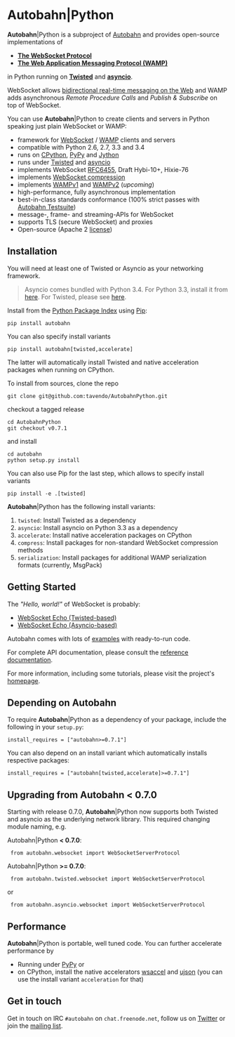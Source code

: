 # Autobahn|Python

**Autobahn**|Python is a subproject of [Autobahn](http://autobahn.ws/) and provides open-source implementations of

* **[The WebSocket Protocol](http://tools.ietf.org/html/rfc6455)**
* **[The Web Application Messaging Protocol (WAMP)](http://wamp.ws/)**

in Python running on [**Twisted**](http://twistedmatrix.com/) and [**asyncio**](http://docs.python.org/3.4/library/asyncio.html).

WebSocket allows [bidirectional real-time messaging on the Web](http://tavendo.com/blog/post/websocket-why-what-can-i-use-it/) and WAMP adds asynchronous *Remote Procedure Calls* and *Publish & Subscribe* on top of WebSocket. 

You can use **Autobahn**|Python to create clients and servers in Python speaking just plain WebSocket or WAMP:

* framework for [WebSocket](http://tools.ietf.org/html/rfc6455) / [WAMP](http://wamp.ws/) clients and servers
* compatible with Python 2.6, 2.7, 3.3 and 3.4
* runs on [CPython](http://python.org/), [PyPy](http://pypy.org/) and [Jython](http://jython.org/)
* runs under [Twisted](http://twistedmatrix.com/) and [asyncio](http://docs.python.org/3.4/library/asyncio.html)
* implements WebSocket [RFC6455](http://tools.ietf.org/html/rfc6455), Draft Hybi-10+, Hixie-76
* implements [WebSocket compression](http://tools.ietf.org/html/draft-ietf-hybi-permessage-compression)
* implements [WAMPv1](http://wamp.ws/spec/) and [WAMPv2](https://github.com/tavendo/WAMP/blob/master/spec/README.md) (*upcoming*)
* high-performance, fully asynchronous implementation
* best-in-class standards conformance (100% strict passes with [Autobahn Testsuite](http://autobahn.ws/testsuite))
* message-, frame- and streaming-APIs for WebSocket
* supports TLS (secure WebSocket) and proxies
* Open-source (Apache 2 [license](https://github.com/tavendo/AutobahnPython/blob/master/LICENSE))


## Installation

You will need at least one of Twisted or Asyncio as your networking framework.

> Asyncio comes bundled with Python 3.4. For Python 3.3, install it from [here](https://pypi.python.org/pypi/asyncio). For Twisted, please see [here](http://twistedmatrix.com/).

Install from the [Python Package Index](http://pypi.python.org/pypi/autobahn) using [Pip](http://www.pip-installer.org/en/latest/installing.html):

	pip install autobahn

You can also specify install variants

	pip install autobahn[twisted,accelerate]

The latter will automatically install Twisted and native acceleration packages when running on CPython.

To install from sources, clone the repo

	git clone git@github.com:tavendo/AutobahnPython.git

checkout a tagged release

	cd AutobahnPython
	git checkout v0.7.1

and install

	cd autobahn
	python setup.py install

You can also use Pip for the last step, which allows to specify install variants

	pip install -e .[twisted]

**Autobahn**|Python has the following install variants:

 1. `twisted`: Install Twisted as a dependency
 2. `asyncio`: Install asyncio on Python 3.3 as a dependency
 3. `accelerate`: Install native acceleration packages on CPython
 4. `compress`: Install packages for non-standard WebSocket compression methods
 5. `serialization`: Install packages for additional WAMP serialization formats (currently, MsgPack)


## Getting Started

The *"Hello, world!"* of WebSocket is probably:

 * [WebSocket Echo (Twisted-based)](https://github.com/tavendo/AutobahnPython/tree/master/examples/twisted/websocket/echo)
 * [WebSocket Echo (Asyncio-based)](https://github.com/tavendo/AutobahnPython/tree/master/examples/asyncio/websocket/echo)

Autobahn comes with lots of [examples](https://github.com/tavendo/AutobahnPython/tree/master/examples) with ready-to-run code.

For complete API documentation, please consult the [reference documentation](http://autobahn.ws/python/reference/).

For more information, including some tutorials, please visit the project's [homepage](http://autobahn.ws/python).


## Depending on Autobahn

To require **Autobahn**|Python as a dependency of your package, include the following in your `setup.py`:

	install_requires = ["autobahn>=0.7.1"]

You can also depend on an install variant which automatically installs respective packages:

	install_requires = ["autobahn[twisted,accelerate]>=0.7.1"]


## Upgrading from Autobahn < 0.7.0

Starting with release 0.7.0, **Autobahn**|Python now supports both Twisted and asyncio as the underlying network library. This required changing module naming, e.g.

Autobahn|Python **< 0.7.0**:

     from autobahn.websocket import WebSocketServerProtocol

Autobahn|Python **>= 0.7.0**:

     from autobahn.twisted.websocket import WebSocketServerProtocol

or

     from autobahn.asyncio.websocket import WebSocketServerProtocol 


## Performance

**Autobahn**|Python is portable, well tuned code. You can further accelerate performance by

* Running under [PyPy](http://pypy.org/) or
* on CPython, install the native accelerators [wsaccel](https://pypi.python.org/pypi/wsaccel/) and [ujson](https://pypi.python.org/pypi/ujson/) (you can use the install variant `acceleration` for that)


## Get in touch

Get in touch on IRC `#autobahn` on `chat.freenode.net`, follow us on [Twitter](https://twitter.com/autobahnws) or join the [mailing list](http://groups.google.com/group/autobahnws).
